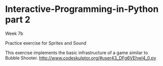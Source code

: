 # Interactive-Programming-in-Python part 2
Week 7b

Practice exercise for Sprites and Sound

This exercise implements the basic infrastructure of a game similar to Bubble Shooter. 
http://www.codeskulptor.org/#user43_DFg6VEhwl4_0.py
